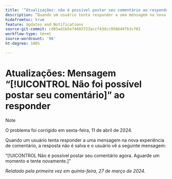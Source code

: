 ```yaml
---
title: '“Atualizações: não é possível postar seu comentário ao responder”'
description: “Quando um usuário tenta responder a uma mensagem na nova experiência de comentário, a resposta não é salva e o usuário vê uma mensagem.”
hidefromtoc: true
feature: Updates and Notifications
source-git-commit: cd05ad1b5e74693723accf43dcc9566497b3cf01
workflow-type: tm+mt
source-wordcount: '96'
ht-degree: 100%

---
```



# Atualizações: Mensagem “[!UICONTROL Não foi possível postar seu comentário]” ao responder

>[!NOTE]
>
>O problema foi corrigido em sexta-feira, 11 de abril de 2024.

Quando um usuário tenta responder a uma mensagem na nova experiência de comentário, a resposta não é salva e o usuário vê a seguinte mensagem:

“[!UICONTROL Não é possível postar seu comentário agora. Aguarde um momento e tente novamente.]”

_Relatado pela primeira vez em quinta-feira, 27 de março de 2024._

